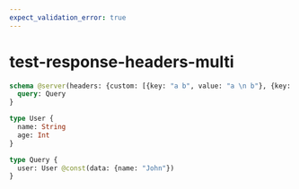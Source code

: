 ```yaml
---
expect_validation_error: true
---
```


# test-response-headers-multi

```graphql @server
schema @server(headers: {custom: [{key: "a b", value: "a \n b"}, {key: "a c", value: "a \n b"}]}) {
  query: Query
}

type User {
  name: String
  age: Int
}

type Query {
  user: User @const(data: {name: "John"})
}
```
